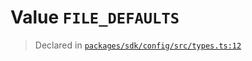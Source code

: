 # Value `FILE_DEFAULTS`
> Declared in [`packages/sdk/config/src/types.ts:12`](https://github.com/dxos/protocols/blob/main/packages/sdk/config/src/types.ts#L12)